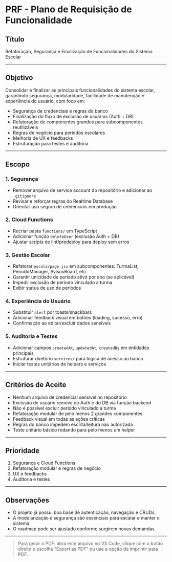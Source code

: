# PRF - Plano de Requisição de Funcionalidade

## Título
Refatoração, Segurança e Finalização de Funcionalidades do Sistema Escolar

---

## Objetivo
Consolidar e finalizar as principais funcionalidades do sistema escolar, garantindo segurança, modularidade, facilidade de manutenção e experiência do usuário, com foco em:

- Segurança de credenciais e regras do banco
- Finalização do fluxo de exclusão de usuários (Auth + DB)
- Refatoração de componentes grandes para subcomponentes reutilizáveis
- Regras de negócio para períodos escolares
- Melhoria de UX e feedbacks
- Estruturação para testes e auditoria

---

## Escopo

### 1. Segurança
- Remover arquivo de service account do repositório e adicionar ao `.gitignore`
- Revisar e reforçar regras do Realtime Database
- Orientar uso seguro de credenciais em produção

### 2. Cloud Functions
- Recriar pasta `functions/` em TypeScript
- Adicionar função `deleteUser` (exclusão Auth + DB)
- Ajustar scripts de lint/predeploy para deploy sem erros

### 3. Gestão Escolar
- Refatorar `escola/page.jsx` em subcomponentes: TurmaList, PeriodoManager, AvisosBoard, etc.
- Garantir unicidade de período ativo por ano (se aplicável)
- Impedir exclusão de período vinculado a turma
- Exibir status de uso de períodos

### 4. Experiência do Usuário
- Substituir `alert` por toasts/snackbars
- Adicionar feedback visual em botões (loading, sucesso, erro)
- Confirmação ao editar/excluir dados sensíveis

### 5. Auditoria e Testes
- Adicionar campos `createdAt`, `updatedAt`, `createdBy` em entidades principais
- Estruturar diretório `services/` para lógica de acesso ao banco
- Iniciar testes unitários de helpers e serviços

---

## Critérios de Aceite
- Nenhum arquivo de credencial sensível no repositório
- Exclusão de usuário remove do Auth e do DB via função backend
- Não é possível excluir período vinculado a turma
- Refatoração modular de pelo menos 2 grandes componentes
- Feedback visual em todas as ações críticas
- Regras do banco impedem escrita/leitura não autorizada
- Teste unitário básico rodando para pelo menos um helper

---

## Prioridade
1. Segurança e Cloud Functions
2. Refatoração modular e regras de negócio
3. UX e feedbacks
4. Auditoria e testes

---

## Observações
- O projeto já possui boa base de autenticação, navegação e CRUDs.
- A modularização e segurança são essenciais para escalar e manter o sistema.
- O roadmap pode ser ajustado conforme surgirem novas demandas.

---

> Para gerar o PDF: abra este arquivo no VS Code, clique com o botão direito e escolha "Export as PDF" ou use a opção de imprimir para PDF.
